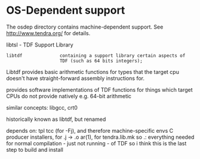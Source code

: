 # OS-Dependent support

The osdep directory contains machine-dependent support.
See <http://www.tendra.org/> for details.

libtsl - TDF Support Library

    libtdf              containing a support library certain aspects of
                        TDF (such as 64 bits integers);

Libtdf provides basic arithmetic functions for types that the
target cpu doesn't have straight-forward assembly instructions for.


provides software implementations of TDF functions for things which target CPUs do not provide natively
e.g. 64-bit arithmetic

similar concepts: libgcc, crt0

historically known as libtdf, but renamed

depends on:
    tpl
    tcc (for -Fj), and therefore machine-specific envs
    C producer
    installers, for .j -> .o
    ar(1), for tendra.lib.mk
    so .: everything needed for normal compilation - just not running - of TDF
    so i think this is the last step to build and install


